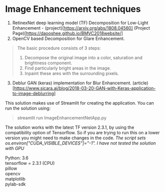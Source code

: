 # Image Enhancement techniques

1. RetinexNet deep learning model (TF) Decomposition for Low-Light Enhancement - (project)[https://arxiv.org/abs/1808.04560] (Project Page)[https://daooshee.github.io/BMVC2018website/]
2. OpenCV based Decomposition for Glare Enhancement.

> The basic procedure consists of 3 steps:  
>1. Decompose the original image into a color, saturation and brightness component.
>2. Find particularly bright areas in the image.
>3. Inpaint these ares with the surrounding pixels.

3. Deblur GAN (keras) implementation for Blur Enhancement. (article)[https://www.sicara.ai/blog/2018-03-20-GAN-with-Keras-application-to-image-deblurring]

This solution makes use of Streamlit for creating the application. You can run the solution using:
> streamlit run ImageEnhancementNetApp.py  

The solution works with the latest TF version 2.3.1, by using the compatibility option of Tensorflow. So if you are trying to run this on a lower version you might need to make changes in the code. 
*The script sets os.environ["CUDA_VISIBLE_DEVICES"]="-1". I have not tested the solution with GPU*  
 
Python: 3.6  
tensorflow = 2.3.1 (CPU)  
pillow  
opencv  
matplotlib  
pylab-sdk  


